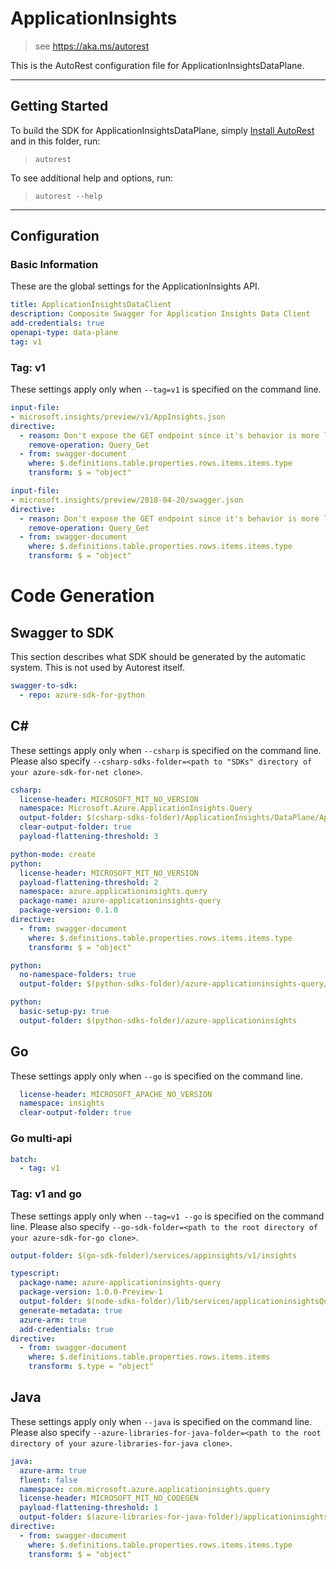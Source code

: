 # ApplicationInsights
    
> see https://aka.ms/autorest

This is the AutoRest configuration file for ApplicationInsightsDataPlane.



---
## Getting Started 
To build the SDK for ApplicationInsightsDataPlane, simply [Install AutoRest](https://aka.ms/autorest/install) and in this folder, run:

> `autorest`

To see additional help and options, run:

> `autorest --help`
---

## Configuration

### Basic Information 

These are the global settings for the ApplicationInsights API.

``` yaml
title: ApplicationInsightsDataClient
description: Composite Swagger for Application Insights Data Client
add-credentials: true
openapi-type: data-plane
tag: v1
```

### Tag: v1

These settings apply only when `--tag=v1` is specified on the command line.

``` yaml $(tag) == 'v1'
input-file:
- microsoft.insights/preview/v1/AppInsights.json
directive:
  - reason: Don't expose the GET endpoint since it's behavior is more limited than POST
    remove-operation: Query_Get
  - from: swagger-document
    where: $.definitions.table.properties.rows.items.items.type
    transform: $ = "object"
```

``` yaml $(tag) == '20180420'
input-file:
- microsoft.insights/preview/2018-04-20/swagger.json
directive:
  - reason: Don't expose the GET endpoint since it's behavior is more limited than POST
    remove-operation: Query_Get
  - from: swagger-document
    where: $.definitions.table.properties.rows.items.items.type
    transform: $ = "object"
```

# Code Generation

## Swagger to SDK

This section describes what SDK should be generated by the automatic system.
This is not used by Autorest itself.

``` yaml $(swagger-to-sdk)
swagger-to-sdk:
  - repo: azure-sdk-for-python
```

## C# 

These settings apply only when `--csharp` is specified on the command line.
Please also specify `--csharp-sdks-folder=<path to "SDKs" directory of your azure-sdk-for-net clone>`.

``` yaml $(csharp)
csharp:
  license-header: MICROSOFT_MIT_NO_VERSION
  namespace: Microsoft.Azure.ApplicationInsights.Query
  output-folder: $(csharp-sdks-folder)/ApplicationInsights/DataPlane/ApplicationInsights/Generated
  clear-output-folder: true
  payload-flattening-threshold: 3
```

``` yaml $(python)
python-mode: create
python:
  license-header: MICROSOFT_MIT_NO_VERSION
  payload-flattening-threshold: 2
  namespace: azure.applicationinsights.query
  package-name: azure-applicationinsights-query
  package-version: 0.1.0
directive:
  - from: swagger-document
    where: $.definitions.table.properties.rows.items.items.type
    transform: $ = "object"
```
``` yaml $(python) && $(python-mode) == 'update'
python:
  no-namespace-folders: true
  output-folder: $(python-sdks-folder)/azure-applicationinsights-query/azure/applicationinsights/query
```
``` yaml $(python) && $(python-mode) == 'create'
python:
  basic-setup-py: true
  output-folder: $(python-sdks-folder)/azure-applicationinsights
```


## Go

These settings apply only when `--go` is specified on the command line.

``` yaml $(go)
  license-header: MICROSOFT_APACHE_NO_VERSION
  namespace: insights
  clear-output-folder: true
```

### Go multi-api

``` yaml $(go) && $(multiapi)
batch:
  - tag: v1
```

### Tag: v1 and go

These settings apply only when `--tag=v1 --go` is specified on the command line.
Please also specify `--go-sdk-folder=<path to the root directory of your azure-sdk-for-go clone>`.

``` yaml $(tag) == 'v1' && $(go)
output-folder: $(go-sdk-folder)/services/appinsights/v1/insights
```

``` yaml $(typescript)
typescript:
  package-name: azure-applicationinsights-query
  package-version: 1.0.0-Preview-1
  output-folder: $(node-sdks-folder)/lib/services/applicationinsightsQuery/lib
  generate-metadata: true
  azure-arm: true
  add-credentials: true
directive:
  - from: swagger-document
    where: $.definitions.table.properties.rows.items.items
    transform: $.type = "object"
```

## Java

These settings apply only when `--java` is specified on the command line.
Please also specify `--azure-libraries-for-java-folder=<path to the root directory of your azure-libraries-for-java clone>`.

``` yaml $(java)
java:
  azure-arm: true
  fluent: false
  namespace: com.microsoft.azure.applicationinsights.query
  license-header: MICROSOFT_MIT_NO_CODEGEN
  payload-flattening-threshold: 1
  output-folder: $(azure-libraries-for-java-folder)/applicationinsights/data-plane
directive:
  - from: swagger-document
    where: $.definitions.table.properties.rows.items.items.type
    transform: $ = "object"
  ```
